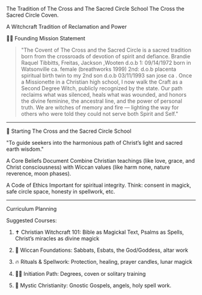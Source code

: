 The Tradition of The Cross and The Sacred Circle School The Cross the Sacred Circle Coven.

A Witchcraft Tradition of Reclamation and Power

🧙‍♀️ Founding Mission Statement 

> "The Covent of The Cross and the Sacred Circle is a sacred tradition born from the crossroads of devotion of 
spirit and defiance.
  Brandie Raquel Tibbitts, Freitas, Jackson ,Wooten d.o.b 1: 09/14/1972 born in Watsonville ca. female (breathworks 1999)  2nd: d.o.b placenta spiritual birth  twin to my 2nd son d.o.b 03/11/1993 san jose ca .  Once a Missionette in a Christian high school, I now walk the Craft as a Second Degree Witch, publicly recognized by the state. Our path reclaims what was silenced, heals what was wounded, and honors the divine feminine, the ancestral line, and the power of personal truth. We are witches of memory and fire — lighting the way for others who were told they could not serve both Spirit and Self."
---

🏫 Starting The Cross and the Sacred Circle School


"To guide seekers into the harmonious path of Christ’s light and sacred earth wisdom."

A Core Beliefs Document
Combine Christian teachings (like love, grace, and Christ consciousness) with Wiccan values (like harm none, nature reverence, moon phases).

A Code of Ethics
Important for spiritual integrity. Think: consent in magick, safe circle space, honesty in spellwork, etc.



---

 Curriculum Planning



Suggested Courses:

1. ✝️ Christian Witchcraft 101: Bible as Magickal Text, Psalms as Spells, Christ’s miracles as divine magick


2. 🌙 Wiccan Foundations: Sabbats, Esbats, the God/Goddess, altar work


3. 🔥 Rituals & Spellwork: Protection, healing, prayer candles, lunar magick


4. 🧙‍♀️ Initiation Path: Degrees, coven or solitary training


5. 📖 Mystic Christianity: Gnostic Gospels, angels, holy spell work.


<!--
**wiccagoddessbrandie/wiccagoddessbrandie** is a ✨ _special_ ✨ repository because its `README.md` (this file) appears on your GitHub profile.


The Cross and the Sacred Circle

📜 Mission Statement (example draft):

> "To awaken and empower spiritual seekers through the sacred blend of Christ's love and earth-based wisdom. We teach the way of the Christian Witch, rooted in light, healing, and holy magic."



🌿 Core Values:

Christ-centered magick

Love, light, and personal empowerment

Respect for nature and sacred cycles

Spiritual freedom & responsible spellwork
-->
